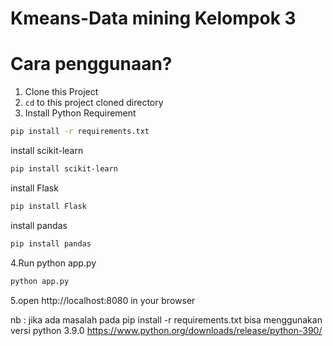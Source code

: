 # Kmeans-Data mining Kelompok 3


# Cara penggunaan?
1. Clone this Project
2. `cd` to this project cloned directory
3. Install Python Requirement
```bash
pip install -r requirements.txt
```
install scikit-learn
```bash
pip install scikit-learn
```
install Flask
```bash
pip install Flask
```
install pandas
```bash
pip install pandas
```
4.Run python app.py
```bash
python app.py
```
5.open http://localhost:8080 in your browser

nb : jika ada masalah  pada pip install -r requirements.txt bisa menggunakan versi python 3.9.0
https://www.python.org/downloads/release/python-390/
